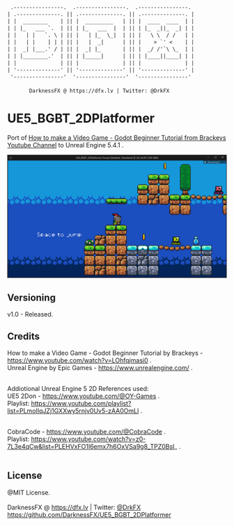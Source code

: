      .----------------.  .----------------.  .----------------. 
    | .--------------. || .--------------. || .--------------. |
    | |  ________    | || |  _________   | || |  ____  ____  | |
    | | |_   ___ `.  | || | |_   ___  |  | || | |_  _||_  _| | |
    | |   | |   `. \ | || |   | |_  \_|  | || |   \ \  / /   | |
    | |   | |    | | | || |   |  _|      | || |    > `' <    | |
    | |  _| |___.' / | || |  _| |_       | || |  _/ /'`\ \_  | |
    | | |________.'  | || | |_____|      | || | |____||____| | |
    | |              | || |              | || |              | |
    | '--------------' || '--------------' || '--------------' |
     '----------------'  '----------------'  '----------------' 

           DarknessFX @ https://dfx.lv | Twitter: @DrkFX

# UE5_BGBT_2DPlatformer
Port of [How to make a Video Game - Godot Beginner Tutorial from Brackeys Youtube Channel](https://www.youtube.com/watch?v=LOhfqjmasi0) to Unreal Engine 5.4.1 .

<img src="https://github.com/DarknessFX/UE5_BGBT_2DPlatformer/blob/main/.git-img/UE5_BGBT_2DPlatformer.png" width="640px" />

## Versioning

v1.0 - Released.

## Credits

How to make a Video Game - Godot Beginner Tutorial by Brackeys - https://www.youtube.com/watch?v=LOhfqjmasi0 .<br/>
Unreal Engine by Epic Games - https://www.unrealengine.com/ .<br/><br/>

Addiotional Unreal Engine 5 2D References used:<br/>
UE5 2Don - https://www.youtube.com/@OY-Games .<br/>
Playlist: https://www.youtube.com/playlist?list=PLmoIIqJZj1GXXwy5rnjv0Uv5-zAA0OmLl .<br/><br/>

CobraCode - https://www.youtube.com/@CobraCode .<br/>
Playlist: https://www.youtube.com/watch?v=z0-7L3e4qCw&list=PLEHVxFO1I6emx7h6OxVSa9g8_TPZ0BsI_ .<br/><br/>

## License

@MIT License. <br/><br/>
DarknessFX @ <a href="https://dfx.lv" target="_blank">https://dfx.lv</a> | Twitter: <a href="https://twitter.com/DrkFX" target="_blank">@DrkFX</a> <br/>https://github.com/DarknessFX/UE5_BGBT_2DPlatformer
